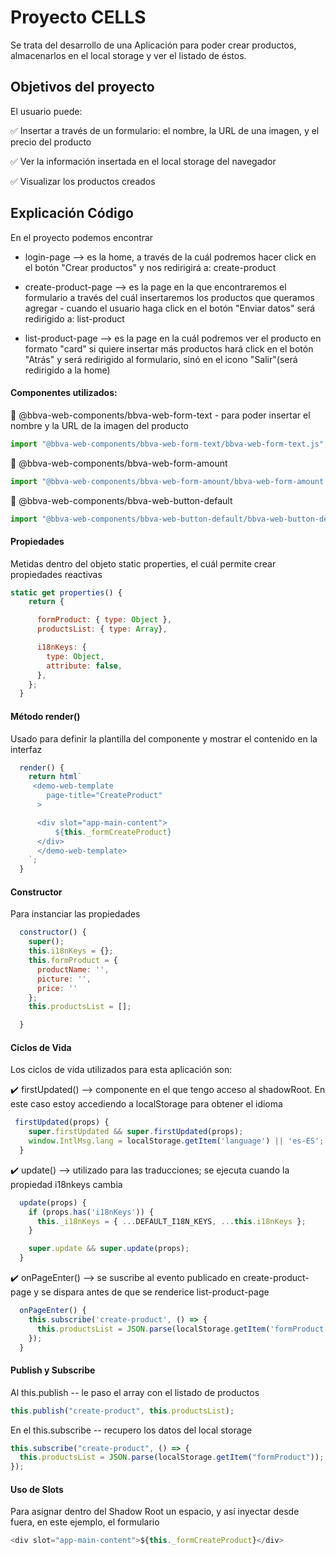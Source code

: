 # Proyecto CELLS

Se trata del desarrollo de una Aplicación para poder crear productos, almacenarlos en el local storage y ver el listado de éstos.

## Objetivos del proyecto

El usuario puede:

✅ Insertar a través de un formulario: el nombre, la URL de una imagen, y el precio del producto

✅ Ver la información insertada en el local storage del navegador

✅ Visualizar los productos creados

## Explicación Código

En el proyecto podemos encontrar

- login-page --> es la home, a través de la cuál podremos hacer click en el botón "Crear productos" y nos redirigirá a: create-product

- create-product-page --> es la page en la que encontraremos el formulario a través del cuál insertaremos los productos que queramos agregar - cuando el usuario haga click en el botón "Enviar datos" será redirigido a: list-product

- list-product-page --> es la page en la cuál podremos ver el producto en formato "card"
  si quiere insertar más productos hará click en el botón "Atrás" y será redirigido al formulario, sinó en el icono "Salir"(será redirigido a la home)

#### Componentes utilizados:

🔹 @bbva-web-components/bbva-web-form-text - para poder insertar el nombre y la URL de la imagen del producto

```javascript
import "@bbva-web-components/bbva-web-form-text/bbva-web-form-text.js";
```

🔹 @bbva-web-components/bbva-web-form-amount

```javascript
import "@bbva-web-components/bbva-web-form-amount/bbva-web-form-amount.js";
```

🔹 @bbva-web-components/bbva-web-button-default

```javascript
import "@bbva-web-components/bbva-web-button-default/bbva-web-button-default.js";
```

#### Propiedades

Metidas dentro del objeto static properties, el cuál permite crear propiedades reactivas

```javascript
static get properties() {
    return {

      formProduct: { type: Object },
      productsList: { type: Array},

      i18nKeys: {
        type: Object,
        attribute: false,
      },
    };
  }
```

#### Método render()

Usado para definir la plantilla del componente y mostrar el contenido en la interfaz

```javascript
  render() {
    return html`
     <demo-web-template
        page-title="CreateProduct"
      >

      <div slot="app-main-content">
          ${this._formCreateProduct}
      </div>
      </demo-web-template>
    `;
  }
```

#### Constructor

Para instanciar las propiedades

```javascript
  constructor() {
    super();
    this.i18nKeys = {};
    this.formProduct = {
      productName: '',
      picture: '',
      price: ''
    };
    this.productsList = [];

  }
```

#### Ciclos de Vida

Los ciclos de vida utilizados para esta aplicación son:

✔️ firstUpdated() --> componente en el que tengo acceso al shadowRoot.
En este caso estoy accediendo a localStorage para obtener el idioma

```javascript
 firstUpdated(props) {
    super.firstUpdated && super.firstUpdated(props);
    window.IntlMsg.lang = localStorage.getItem('language') || 'es-ES';
  }
```

✔️ update() --> utilizado para las traducciones; se ejecuta cuando la propiedad i18nkeys cambia

```javascript
  update(props) {
    if (props.has('i18nKeys')) {
      this._i18nKeys = { ...DEFAULT_I18N_KEYS, ...this.i18nKeys };
    }

    super.update && super.update(props);
  }
```

✔️ onPageEnter() --> se suscribe al evento publicado en create-product-page y se dispara antes de que se renderice list-product-page

```javascript
  onPageEnter() {
    this.subscribe('create-product', () => {
      this.productsList = JSON.parse(localStorage.getItem('formProduct'));
    });
  }
```

#### Publish y Subscribe

Al this.publish -- le paso el array con el listado de productos

```javascript
this.publish("create-product", this.productsList);
```

En el this.subscribe -- recupero los datos del local storage

```javascript
this.subscribe("create-product", () => {
  this.productsList = JSON.parse(localStorage.getItem("formProduct"));
});
```

#### Uso de Slots

Para asignar dentro del Shadow Root un espacio, y así inyectar desde fuera, en este ejemplo, el formulario

```javascript
<div slot="app-main-content">${this._formCreateProduct}</div>
```
